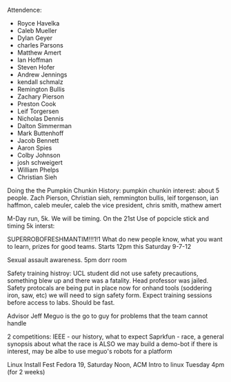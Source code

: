 Attendence:

- Royce Havelka
- Caleb Mueller
- Dylan Geyer
- charles Parsons
- Matthew Amert
- Ian Hoffman
- Steven Hofer
- Andrew Jennings
- kendall schmalz
- Remington Bullis
- Zachary Pierson
- Preston Cook
- Leif Torgersen
- Nicholas Dennis
- Dalton Simmerman
- Mark Buttenhoff
- Jacob Bennett
- Aaron Spies
- Colby Johnson
- josh schweigert
- William Phelps
- Christian Sieh

Doing the the Pumpkin Chunkin
History: 
pumpkin chunkin interest: about 5 people. Zach Pierson, Christian sieh, remmington bullis, leif torgenson, ian haffmon, caleb meuler, caleb the vice president, chris smith, mathew amert

M-Day run, 5k. We will be timing. On the 21st 
Use of popcicle stick and timing
5k interst: 

SUPERROBOFRESHMANTIM!!!1!1
What do new people know, what you want to learn, prizes for good teams.  Starts 12pm this Saturday 9-7-12

Sexual assault awareness. 5pm dorr room

Safety training
histroy: UCL student did not use safety precautions, something blew up and there was a fatality.  Head professor was jailed.  Safety protocals are being put in place now for onhand tools (soddering iron, saw, etc)
we will need to sign safety form.  Expect training sessions before access to labs. Should be fast.

Advisor Jeff Meguo is the go to guy for problems that the team cannot handle

2 competitions:
	IEEE - our history, what to expect
	Saprkfun - race, a general synopsis about what the race is
	ALSO we may build a demo-bot if there is interest, may be albe to use meguo's robots for a platform

Linux Install Fest
	Fedora 19, Saturday Noon, ACM Intro to linux Tuesday 4pm (for 2 weeks)

